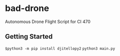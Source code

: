 # bad-drone
Autonomous Drone Flight Script for CI 470

## Getting Started
`$python3 -m pip install djitellopy2`
`python3 main.py`
